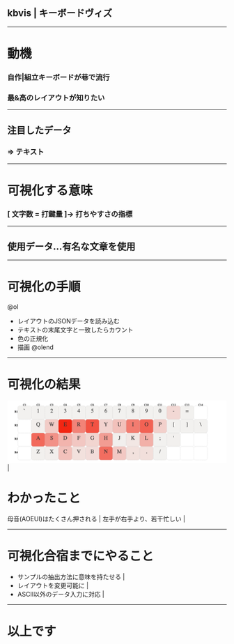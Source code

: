 ## kbvis | キーボードヴィズ

---
# 動機
### 自作|組立キーボードが巷で流行
### 最&高のレイアウトが知りたい

---
## 注目したデータ
### => テキスト

---
# 可視化する意味
### [ 文字数 = 打鍵量 ]→ 打ちやすさの指標

---
## 使用データ...有名な文章を使用

---
# 可視化の手順
@ol
- レイアウトのJSONデータを読み込む
- テキストの末尾文字と一致したらカウント
- 色の正規化
- 描画
@olend

---
# 可視化の結果
![result](img/kbvis001.png) |

# わかったこと
母音(AOEUI)はたくさん押される |
左手が右手より、若干忙しい |

---
# 可視化合宿までにやること
- サンプルの抽出方法に意味を持たせる |
- レイアウトを変更可能に |
- ASCII以外のデータ入力に対応 |

---
# 以上です

